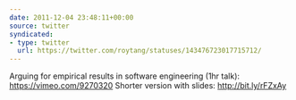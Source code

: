 ```yaml
---
date: 2011-12-04 23:48:11+00:00
source: twitter
syndicated:
- type: twitter
  url: https://twitter.com/roytang/statuses/143476723017715712/
---
```


Arguing for empirical results in software engineering (1hr talk): https://vimeo.com/9270320 Shorter version with slides:  http://bit.ly/rFZxAy